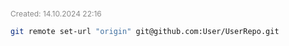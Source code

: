 <span style="font-size:12px; color:#888888;">Created: 14.10.2024 22:16</span>

```bash
git remote set-url "origin" git@github.com:User/UserRepo.git
```